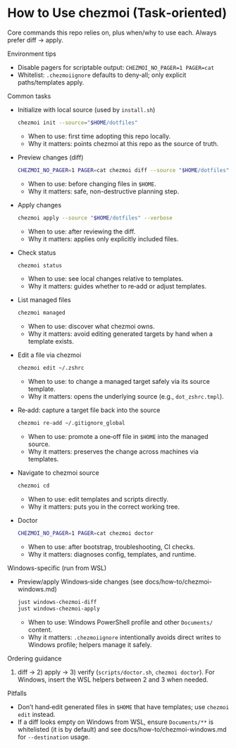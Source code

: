 # How to Use chezmoi (Task‑oriented)

Core commands this repo relies on, plus when/why to use each. Always prefer diff → apply.

Environment tips

- Disable pagers for scriptable output: `CHEZMOI_NO_PAGER=1 PAGER=cat`
- Whitelist: `.chezmoiignore` defaults to deny‑all; only explicit paths/templates apply.

Common tasks

- Initialize with local source (used by `install.sh`)
  ```bash
  chezmoi init --source="$HOME/dotfiles"
  ```
  - When to use: first time adopting this repo locally.
  - Why it matters: points chezmoi at this repo as the source of truth.

- Preview changes (diff)
  ```bash
  CHEZMOI_NO_PAGER=1 PAGER=cat chezmoi diff --source "$HOME/dotfiles" --verbose
  ```
  - When to use: before changing files in `$HOME`.
  - Why it matters: safe, non-destructive planning step.

- Apply changes
  ```bash
  chezmoi apply --source "$HOME/dotfiles" --verbose
  ```
  - When to use: after reviewing the diff.
  - Why it matters: applies only explicitly included files.

- Check status
  ```bash
  chezmoi status
  ```
  - When to use: see local changes relative to templates.
  - Why it matters: guides whether to re‑add or adjust templates.

- List managed files
  ```bash
  chezmoi managed
  ```
  - When to use: discover what chezmoi owns.
  - Why it matters: avoid editing generated targets by hand when a template exists.

- Edit a file via chezmoi
  ```bash
  chezmoi edit ~/.zshrc
  ```
  - When to use: to change a managed target safely via its source template.
  - Why it matters: opens the underlying source (e.g., `dot_zshrc.tmpl`).

- Re‑add: capture a target file back into the source
  ```bash
  chezmoi re-add ~/.gitignore_global
  ```
  - When to use: promote a one‑off file in `$HOME` into the managed source.
  - Why it matters: preserves the change across machines via templates.

- Navigate to chezmoi source
  ```bash
  chezmoi cd
  ```
  - When to use: edit templates and scripts directly.
  - Why it matters: puts you in the correct working tree.

- Doctor
  ```bash
  CHEZMOI_NO_PAGER=1 PAGER=cat chezmoi doctor
  ```
  - When to use: after bootstrap, troubleshooting, CI checks.
  - Why it matters: diagnoses config, templates, and runtime.

Windows-specific (run from WSL)

- Preview/apply Windows‑side changes (see docs/how-to/chezmoi-windows.md)
  ```bash
  just windows-chezmoi-diff
  just windows-chezmoi-apply
  ```
  - When to use: Windows PowerShell profile and other `Documents/` content.
  - Why it matters: `.chezmoiignore` intentionally avoids direct writes to Windows profile; helpers manage it safely.

Ordering guidance

1) diff → 2) apply → 3) verify (`scripts/doctor.sh`, `chezmoi doctor`). For Windows, insert the WSL helpers between 2 and 3 when needed.

Pitfalls

- Don’t hand‑edit generated files in `$HOME` that have templates; use `chezmoi edit` instead.
- If a diff looks empty on Windows from WSL, ensure `Documents/**` is whitelisted (it is by default) and see docs/how-to/chezmoi-windows.md for `--destination` usage.

